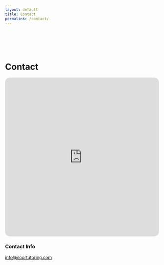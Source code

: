 ```yaml
---
layout: default
title: Contact
permalink: /contact/
---
```


<div style="height:64px"></div>

<main class="container py-5">
  <h1 class="section-title mb-4">Contact</h1>
  <div class="row g-4">
    <div class="col-12 col-lg-7">
      <div class="card card-modern p-4">
        <div class="mt-2">
          <iframe
            id="contact-us-form-76obzh"
            src="https://opnform.com/forms/contact-us-form-76obzh"
            style="border:none;width:100%;min-height:520px;border-radius:1rem;overflow:hidden"
            title="Contact form"
          ></iframe>
          <script
            type="text/javascript"
            src="https://opnform.com/widgets/iframe.min.js"
            onload="initEmbed('contact-us-form-76obzh')"
          ></script>
        </div>
      </div>
    </div>
    <div class="col-12 col-lg-5">
      <div class="p-4 rounded-2xl hero-card">
        <h3 class="h5 fw-bold mb-3">Contact Info</h3>
        <p class="mb-1">
          <i class="bi bi-envelope me-2"></i>
          <a href="mailto:info@noortutoring.com">info@noortutoring.com</a>
        </p>
        <!-- <p class="mb-0"><i class="bi bi-telephone me-2"></i><a href="tel:+1-000-000-0000">+1 (000) 000-0000</a></p> -->
      </div>
    </div>
  </div>
</main>